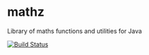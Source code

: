mathz
=====

Library of maths functions and utilities for Java

[![Build Status](https://travis-ci.org/mikera/mathz.png?branch=master)](https://travis-ci.org/mikera/mathz)